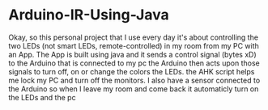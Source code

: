 # Arduino-IR-Using-Java

Okay, so this personal project that I use every day it's about controlling the two LEDs (not smart LEDs, remote-controlled) in my room from my PC with an App.
The App is built using java and it sends a control signal (bytes xD) to the Arduino that is connected to my pc
the Arduino then acts upon those signals to turn off, on or change the colors the LEDs.
the AHK script helps me lock my PC and turn off the monitors. I also have a sensor connected to the Arduino so when I leave my room and come back it automaticly turn on the LEDs and the pc
